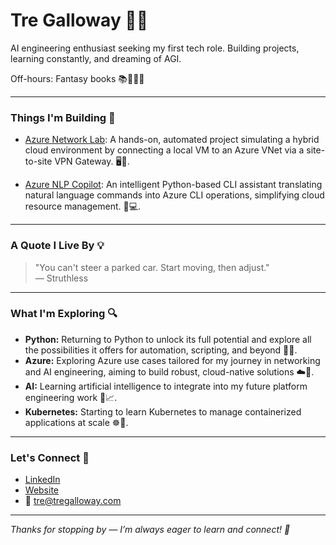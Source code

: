 # Tre Galloway 👋🏾

AI engineering enthusiast seeking my first tech role. Building projects, learning constantly, and dreaming of AGI.

Off-hours: Fantasy books 📚🧙🏾‍♂️

---

### Things I'm Building 🧰

- [Azure Network Lab](https://github.com/TreGalloway/enterprise-systems-administration-lab): A hands-on, automated project simulating a hybrid cloud environment by connecting a local VM to an Azure VNet via a site-to-site VPN Gateway. 🖥️🔧.

- [Azure NLP Copilot](https://github.com/TreGalloway/azure-copilot): An intelligent Python-based CLI assistant translating natural language commands into Azure CLI operations, simplifying cloud resource management. 🚀💻.


---

### A Quote I Live By 💡

> "You can't steer a parked car. Start moving, then adjust."  
> — Struthless

---

### What I'm Exploring 🔍
-  **Python:** Returning to Python to unlock its full potential and explore all the possibilities it offers for automation, scripting, and beyond 🐍🚀.  
- **Azure:** Exploring Azure use cases tailored for my journey in networking and AI engineering, aiming to build robust, cloud-native solutions ☁️🔐.
- **AI:** Learning artificial intelligence to integrate into my future platform engineering work 🤖📈.  
- **Kubernetes:** Starting to learn Kubernetes to manage containerized applications at scale ☸️🚢.
---

### Let's Connect 🤝

- [LinkedIn](https://www.linkedin.com/in/tregalloway/)  
- [Website](https://www.tregalloway.com)  
- 📧 tre@tregalloway.com

---

*Thanks for stopping by — I’m always eager to learn and connect! 🚀*
